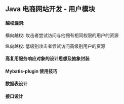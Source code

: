 ## Java 电商网站开发 - 用户模块

#### 越权漏洞:

横向越权: 攻击者尝试访问与他拥有相同权限的用户的资源

纵向越权: 低级别攻击者尝试访问高级别用户的资源



#### 高复用服务响应对象的设计思想及抽象封装



#### Mybatis-plugin 使用技巧



#### 数据表设计



#### 接口设计




